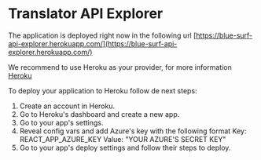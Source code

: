 # Translator API Explorer

The application is deployed right now in the following url
[https://blue-surf-api-explorer.herokuapp.com/](https://blue-surf-api-explorer.herokuapp.com/)

We recommend to use Heroku as your provider, for more information [Heroku](https://www.heroku.com)

To deploy your application to Heroku follow de next steps:

1. Create an account in Heroku.
2. Go to Heroku's dashboard and create a new app.
3. Go to your app's settings.
4. Reveal config vars and add Azure's key with the following format
Key: REACT_APP_AZURE_KEY
Value: "YOUR AZURE'S SECRET KEY"
5. Go to your app's deploy settings and follow their steps to deploy.
